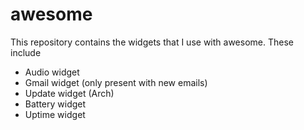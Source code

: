 awesome
=========

This repository contains the widgets that I use with awesome. These include
+ Audio widget
+ Gmail widget (only present with new emails)
+ Update widget (Arch)
+ Battery widget
+ Uptime widget
